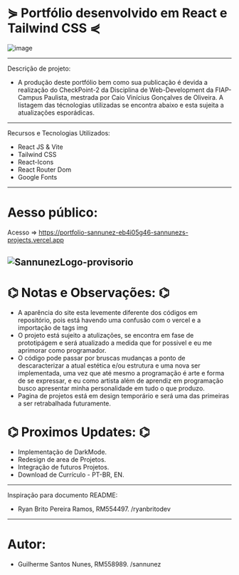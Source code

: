 # ⋟ Portfólio desenvolvido em React e Tailwind CSS ⋞
![image](https://github.com/user-attachments/assets/502c4572-0c11-4733-b4a7-c16d0a08a647)

---
Descrição de projeto:  
-  A produção deste portfólio bem como sua publicação é devida a realização do CheckPoint-2 da Disciplina de Web-Development da FIAP-Campus Paulista, mestrada por Caio Vinícius Gonçalves de Oliveira. A listagem das técnologias utilizadas se encontra abaixo e esta sujeita a atualizações esporádicas.
---
Recursos e Tecnologias Utilizados:
  - React JS & Vite
  - Tailwind CSS
  - React-Icons
  - React Router Dom
  - Google Fonts
---
# Aesso público:
Acesso ⇒  https://portfolio-sannunez-eb4i05g46-sannunezs-projects.vercel.app

  ![SannunezLogo-provisorio](https://github.com/user-attachments/assets/932f7a2c-2423-4ada-b8d9-3ba5f95f0203)
---
# ⌬ Notas e Observações: ⌬
  - A aparência do site esta levemente diferente dos códigos em repositório, pois está havendo uma confusão com o vercel e a importação de tags img
  - O projeto está sujeito a atulizações, se encontra em fase de prototipágem e será atualizado a medida que for possivel e eu me aprimorar como programador.
  - O código pode passar por bruscas mudanças a ponto de descaracterizar a atual estética e/ou estrutura e uma nova ser implementada, uma vez que até mesmo a programação é arte e forma de se expressar, e eu como artista além de aprendiz em programação busco apresentar minha personalidade em tudo o que produzo.  
  - Pagina de projetos está em design temporário e será uma das primeiras a ser retrabalhada futuramente.  

# ⌬ Proximos Updates: ⌬
 - Implementação de DarkMode.
 - Redesign de area de Projetos.
 - Integração de futuros Projetos.
 - Download de Currículo - PT-BR, EN.
---
Inspiração para documento README:   
- Ryan Brito Pereira Ramos, RM554497. /ryanbritodev
---
# Autor:
- Guilherme Santos Nunes, RM558989. /sannunez
